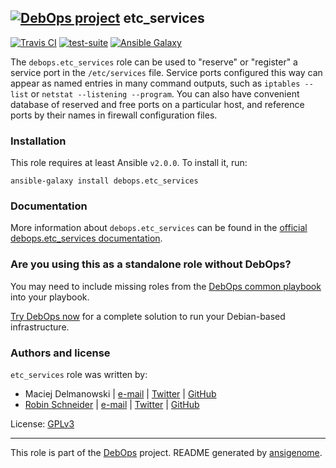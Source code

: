 ## [![DebOps project](http://debops.org/images/debops-small.png)](http://debops.org) etc_services

<!-- This file was generated by Ansigenome. Do not edit this file directly but
     instead have a look at the files in the ./meta/ directory. -->

[![Travis CI](http://img.shields.io/travis/debops/ansible-etc_services.svg?style=flat)](http://travis-ci.org/debops/ansible-etc_services)
[![test-suite](http://img.shields.io/badge/test--suite-ansible--etc__services-blue.svg?style=flat)](https://github.com/debops/test-suite/tree/master/ansible-etc_services/)
[![Ansible Galaxy](http://img.shields.io/badge/galaxy-debops.etc_services-660198.svg?style=flat)](https://galaxy.ansible.com/detail#/role/1563)


The `debops.etc_services` role can be used to "reserve" or "register" a
service port in the `/etc/services` file. Service ports configured this way can
appear as named entries in many command outputs, such as `iptables --list`
or `netstat --listening --program`. You can also have convenient database
of reserved and free ports on a particular host, and reference ports by
their names in firewall configuration files.

### Installation

This role requires at least Ansible `v2.0.0`. To install it, run:

```Shell
ansible-galaxy install debops.etc_services
```

### Documentation

More information about `debops.etc_services` can be found in the
[official debops.etc_services documentation](http://docs.debops.org/en/latest/ansible/roles/ansible-etc_services/docs/).



### Are you using this as a standalone role without DebOps?

You may need to include missing roles from the [DebOps common
playbook](https://github.com/debops/debops-playbooks/blob/master/playbooks/common.yml)
into your playbook.

[Try DebOps now](https://github.com/debops/debops) for a complete solution to run your Debian-based infrastructure.





### Authors and license

`etc_services` role was written by:

- Maciej Delmanowski | [e-mail](mailto:drybjed@gmail.com) | [Twitter](https://twitter.com/drybjed) | [GitHub](https://github.com/drybjed)
- [Robin Schneider](http://ypid.de/) | [e-mail](mailto:ypid@riseup.net) | [Twitter](https://twitter.com/ypid) | [GitHub](https://github.com/ypid)

License: [GPLv3](https://tldrlegal.com/license/gnu-general-public-license-v3-%28gpl-3%29)

***

This role is part of the [DebOps](http://debops.org/) project. README generated by [ansigenome](https://github.com/nickjj/ansigenome/).
